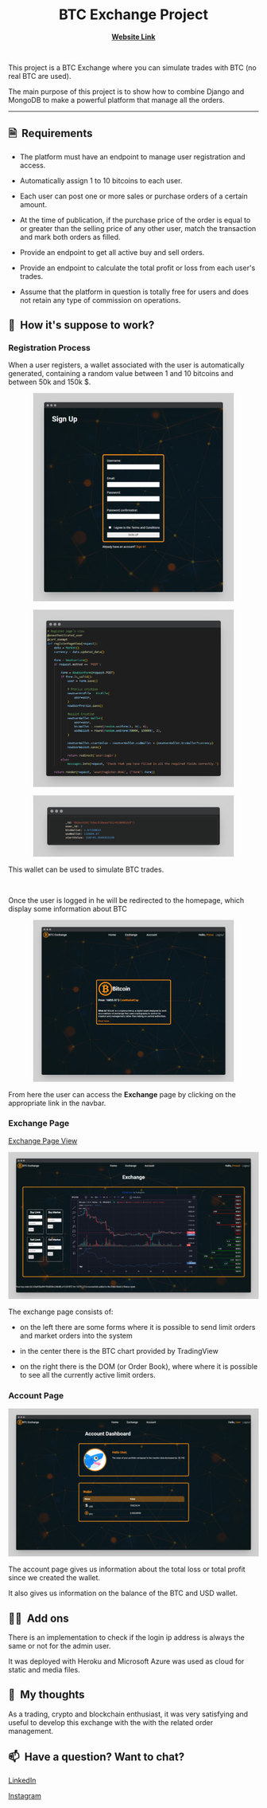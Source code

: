 <h1 align="center">
    BTC Exchange Project
</h1>

<a href="http://menobtc.herokuapp.com/">
    <strong><p align="center">Website Link</p></strong>
</a>

<br/>

This project is a BTC Exchange where you can simulate trades with BTC (no real BTC are used).

The main purpose of this project is to show how to combine Django and MongoDB to make a powerful platform that manage all the orders.

<hr/>

## 🗎&nbsp; Requirements

* The platform must have an endpoint to manage user registration and access.

* Automatically assign 1 to 10 bitcoins to each user.
* Each user can post one or more sales or purchase orders of a certain amount.
* At the time of publication, if the purchase price of the order is equal to or greater than the selling price of any other user, match the transaction and mark both orders as filled.
* Provide an endpoint to get all active buy and sell orders.
* Provide an endpoint to calculate the total profit or loss from each user's trades.
* Assume that the platform in question is totally free for users and does not retain any type of commission on operations.


## 🚀&nbsp; How it's suppose to work?

### Registration Process

When a user registers, a wallet associated with the user is automatically generated, containing a random value between 1 and 10 bitcoins and between 50k and 150k $.

<p align="center">
    <img width="80%" src="./assets/GitHubImage/screen4.png" alt="Register page">
</p>

<p align="center">
    <img width="80%" src="./assets/GitHubImage/screen1.png" alt="Register view">
</p>

<p align="center">
    <img width="80%" src="./assets/GitHubImage/screen2.png" alt="Wallet Object">
</p>

This wallet can be used to simulate BTC trades.

</br>

Once the user is logged in he will be redirected to the homepage, which display some information about BTC

<p align="center">
    <img width="80%" src="./assets/GitHubImage/screen5.png" alt="Homepage">
</p>

From here the user can access the <strong>Exchange</strong> page by clicking on the appropriate link in the navbar.

### Exchange Page

[Exchange Page View](https://github.com/Meno96/Exchange/blob/1bcb1f8b33218fcd282961b621bfe2e905107fb9/app/views.py#L66)

<p align="center">
    <img width="100%" src="./assets/GitHubImage/screen6.png" alt="Homepage">
</p>

The exchange page consists of:

* on the left there are some forms where it is possible to send limit orders and market orders into the system

* in the center there is the BTC chart provided by TradingView

* on the right there is the DOM (or Order Book), where where it is possible to see all the currently active limit orders.

### Account Page

<p align="center">
    <img width="100%" src="./assets/GitHubImage/screen7.png" alt="Homepage">
</p>

The account page gives us information about the total loss or total profit since we created the wallet.

It also gives us information on the balance of the BTC and USD wallet.

## 🏴‍☠️&nbsp; Add ons

There is an implementation to check if the login ip address is always the same or not for the admin user.

It was deployed with Heroku and Microsoft Azure was used as cloud for static and media files.

## 💭&nbsp; My thoughts

As a trading, crypto and blockchain enthusiast, it was very satisfying and useful to develop this exchange with the with the related order management.


## 📫&nbsp; Have a question? Want to chat? 

[LinkedIn](https://www.linkedin.com/in/daniele-menin/)

[Instagram](https://www.instagram.com/danielemeno96/)
